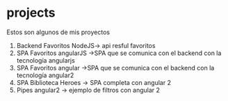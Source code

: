 # projects

Estos son algunos de mis proyectos
1. Backend Favoritos NodeJS-> api resful favoritos
2. SPA Favoritos angularJS ->SPA que se comunica con el backend con la tecnología angularjs
3. SPA Favoritos angular ->SPA que se comunica con el backend con la tecnología angular2
4. SPA Biblioteca Heroes -> SPA completa con angular 2
5. Pipes angular2 -> ejemplo de filtros con angular 2
